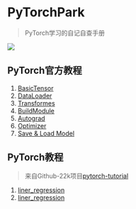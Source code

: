 # PyTorchPark

> PyTorch学习的自记自查手册

![](https://img.shields.io/github/commit-activity/m/flydzy/PyTorchPark)

## PyTorch官方教程

1. [BasicTensor](PyTorch官方教程中文/BasicTensor.ipynb)
2. [DataLoader](PyTorch官方教程中文/DataLoader.ipynb)
3. [Transformes](PyTorch官方教程中文/Transforms.ipynb)
4. [BuildModule](PyTorch官方教程中文/BuildModule.ipynb)
5. [Autograd](PyTorch官方教程中文/Autograd.ipynb)
6. [Optimizer](PyTorch官方教程中文/Optmization.ipynb)
7. [Save & Load Model](PyTorch官方教程中文/Save%20&%20LoadModels.ipynb)

## PyTorch教程

> 来自Github-22k项目[pytorch-tutorial](https://github.com/yunjey/pytorch-tutorial)

1. [liner_regression](PyTorch教程/liner_regression.ipynb)
2. [liner_regression](PyTorch教程/logistic_regression.ipynb)